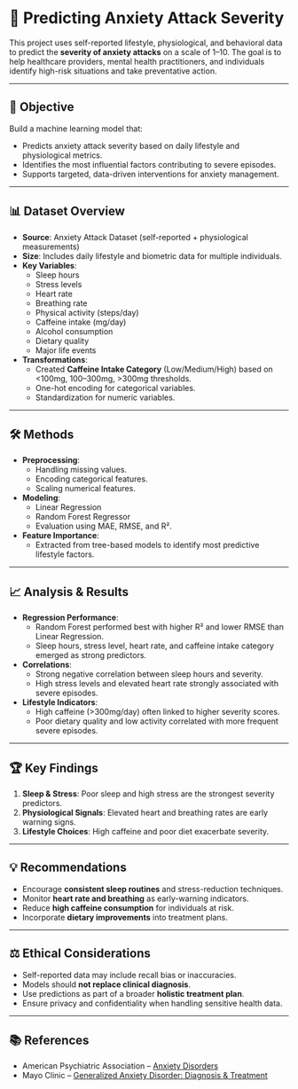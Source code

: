# 🧠 Predicting Anxiety Attack Severity

This project uses self-reported lifestyle, physiological, and behavioral data to predict the **severity of anxiety attacks** on a scale of 1–10. The goal is to help healthcare providers, mental health practitioners, and individuals identify high-risk situations and take preventative action.

---

## 📌 Objective
Build a machine learning model that:
- Predicts anxiety attack severity based on daily lifestyle and physiological metrics.
- Identifies the most influential factors contributing to severe episodes.
- Supports targeted, data-driven interventions for anxiety management.

---

## 📊 Dataset Overview
- **Source**: Anxiety Attack Dataset (self-reported + physiological measurements)
- **Size**: Includes daily lifestyle and biometric data for multiple individuals.
- **Key Variables**:
  - Sleep hours
  - Stress levels
  - Heart rate
  - Breathing rate
  - Physical activity (steps/day)
  - Caffeine intake (mg/day)
  - Alcohol consumption
  - Dietary quality
  - Major life events
- **Transformations**:
  - Created **Caffeine Intake Category** (Low/Medium/High) based on <100mg, 100–300mg, >300mg thresholds.
  - One-hot encoding for categorical variables.
  - Standardization for numeric variables.

---

## 🛠 Methods
- **Preprocessing**:
  - Handling missing values.
  - Encoding categorical features.
  - Scaling numerical features.
- **Modeling**:
  - Linear Regression
  - Random Forest Regressor
  - Evaluation using MAE, RMSE, and R².
- **Feature Importance**:
  - Extracted from tree-based models to identify most predictive lifestyle factors.

---

## 📈 Analysis & Results
- **Regression Performance**:
  - Random Forest performed best with higher R² and lower RMSE than Linear Regression.
  - Sleep hours, stress level, heart rate, and caffeine intake category emerged as strong predictors.
- **Correlations**:
  - Strong negative correlation between sleep hours and severity.
  - High stress levels and elevated heart rate strongly associated with severe episodes.
- **Lifestyle Indicators**:
  - High caffeine (>300mg/day) often linked to higher severity scores.
  - Poor dietary quality and low activity correlated with more frequent severe episodes.

---

## 🏆 Key Findings
1. **Sleep & Stress**: Poor sleep and high stress are the strongest severity predictors.
2. **Physiological Signals**: Elevated heart and breathing rates are early warning signs.
3. **Lifestyle Choices**: High caffeine and poor diet exacerbate severity.

---

## 💡 Recommendations
- Encourage **consistent sleep routines** and stress-reduction techniques.
- Monitor **heart rate and breathing** as early-warning indicators.
- Reduce **high caffeine consumption** for individuals at risk.
- Incorporate **dietary improvements** into treatment plans.

---

## ⚖️ Ethical Considerations
- Self-reported data may include recall bias or inaccuracies.
- Models should **not replace clinical diagnosis**.
- Use predictions as part of a broader **holistic treatment plan**.
- Ensure privacy and confidentiality when handling sensitive health data.

---

## 📚 References
- American Psychiatric Association – [Anxiety Disorders](https://www.psychiatry.org/patients-families/anxiety-disorders)
- Mayo Clinic – [Generalized Anxiety Disorder: Diagnosis & Treatment](https://www.mayoclinic.org/diseases-conditions/generalized-anxiety-disorder)
